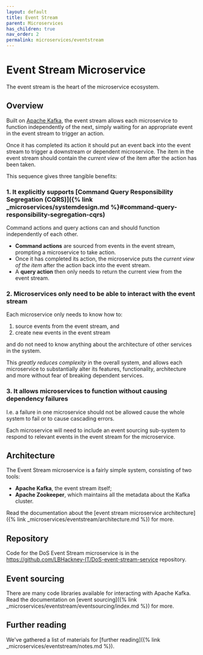 ```yaml
---
layout: default
title: Event Stream
parent: Microservices
has_children: true
nav_order: 2
permalink: microservices/eventstream
---
```

# Event Stream Microservice

The event stream is the heart of the microservice ecosystem.

## Overview

Built on [Apache Kafka](https://kafka.apache.org/), the event stream allows each microservice to function independently of the next, simply waiting for an appropriate event in the event stream to trigger an action.

Once it has completed its action it should put an event back into the event stream to trigger a downstream or dependent microservice. The item in the event stream should contain the *current view* of the item after the action has been taken.

This sequence gives three tangible benefits:

### 1. It explicitly supports [Command Query Responsibility Segregation (CQRS)]({% link _microservices/systemdesign.md %}#command-query-responsibility-segregation-cqrs)

Command actions and query actions can and should function independently of each other.

- **Command actions** are sourced from events in the event stream, prompting a microservice to take action.
- Once it has completed its action, the microservice puts the *current view of the item* after the action back into the event stream.
- A **query action** then only needs to return the current view from the event stream.

### 2. Microservices only need to be able to interact with the event stream

Each microservice only needs to know how to:

1. source events from the event stream, and
2. create new events in the event stream

and do not need to know anything about the architecture of other services in the system.

This *greatly reduces complexity* in the overall system, and allows each microservice to substantially alter its features, functionality, architecture and more without fear of breaking dependent services.

### 3. It allows microservices to function without causing dependency failures

I.e. a failure in one microservice should not be allowed cause the whole system to fail or to cause cascading errors.

Each microservice will need to include an event sourcing sub-system to respond to relevant events in the event stream for the microservice.

## Architecture

The Event Stream microservice is a fairly simple system, consisting of two tools:

- **Apache Kafka**, the event stream itself;
- **Apache Zookeeper**, which maintains all the metadata about the Kafka cluster.

Read the documentation about the [event stream microservice architecture]({% link _microservices/eventstream/architecture.md %}) for more.

## Repository

Code for the DoS Event Stream microservice is in the https://github.com/LBHackney-IT/DoS-event-stream-service repository.



## Event sourcing

There are many code libraries available for interacting with Apache Kafka. Read the documentation on [event sourcing]({% link _microservices/eventstream/eventsourcing/index.md %}) for more.

## Further reading

We've gathered a list of materials for [further reading]({% link _microservices/eventstream/notes.md %}).
